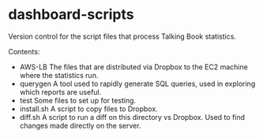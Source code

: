 # dashboard-scripts

Version control for the script files that process Talking Book statistics.

Contents:
* AWS-LB The files that are distributed via Dropbox to the EC2 machine where the statistics run.
* querygen A tool used to rapidly generate SQL queries, used in exploring which reports are useful.
* test Some files to set up for testing.
* install.sh A script to copy files to Dropbox.
* diff.sh A script to run a diff on this directory vs Dropbox. Used to find changes made directly on the server.
